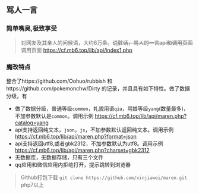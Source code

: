## 骂人一言

### 简单嘴臭,极致享受
> 对网友及其亲人的问候语，大约6万条。~~说脏话，骂人的一言api和调用页面~~
> 调用页面 https://cf.mb6.top/lib/api/index1.php 

### 魔改特点
整合了https://github.com/Oohuo/rubbish 和https://github.com/pokemonchw/Dirty 的记录，并且具有如下特性。做了数据分级，有
- 做了数据分级，普通等级`common`，礼貌用语`qiu`，骂娘等级`yang`(数量最多)，不加参数默认是`common`。调用示例 https://cf.mb6.top/lib/api/maren.php?catalog=yang
- api支持返回纯文本，`json`，`js`，不加参数默认返回纯文本。调用示例 https://cf.mb6.top/lib/api/maren.php?format=json
- api支持返回utf8,或者gbk2312，不加参数默认为utf8。调用示例 https://cf.mb6.top/lib/api/maren.php?charset=gbk2312
- 无数据库，无数据存储，只有三个文件
- qq应用和微信应用内拒绝打开，提示跳转到浏览器

> Github打包下载 `git clone https://github.com/xinjiawei/maren.git`
> php7以上
